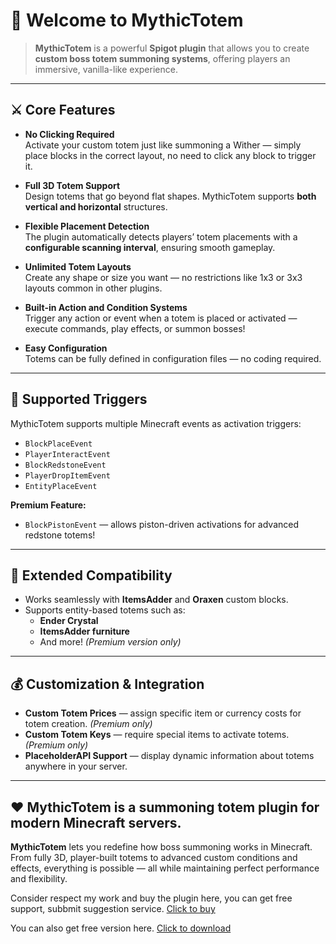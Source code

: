 # 🔮 Welcome to MythicTotem

>**MythicTotem** is a powerful **Spigot plugin** that allows you to create **custom boss totem summoning systems**, offering players an immersive, vanilla-like experience.

---

## ⚔️ Core Features

- **No Clicking Required**  
  Activate your custom totem just like summoning a Wither — simply place blocks in the correct layout, no need to click any block to trigger it.

- **Full 3D Totem Support**  
  Design totems that go beyond flat shapes. MythicTotem supports **both vertical and horizontal** structures.

- **Flexible Placement Detection**  
  The plugin automatically detects players’ totem placements with a **configurable scanning interval**, ensuring smooth gameplay.

- **Unlimited Totem Layouts**  
  Create any shape or size you want — no restrictions like 1x3 or 3x3 layouts common in other plugins.

- **Built-in Action and Condition Systems**  
  Trigger any action or event when a totem is placed or activated — execute commands, play effects, or summon bosses!

- **Easy Configuration**  
  Totems can be fully defined in configuration files — no coding required.

---

## 🔩 Supported Triggers

MythicTotem supports multiple Minecraft events as activation triggers:

- `BlockPlaceEvent`
- `PlayerInteractEvent`
- `BlockRedstoneEvent`
- `PlayerDropItemEvent`
- `EntityPlaceEvent`

**Premium Feature:**
- `BlockPistonEvent` — allows piston-driven activations for advanced redstone totems!

---

## 🧱 Extended Compatibility

- Works seamlessly with **ItemsAdder** and **Oraxen** custom blocks.
- Supports entity-based totems such as:
    - **Ender Crystal**
    - **ItemsAdder furniture**
    - And more! *(Premium version only)*

---

## 💰 Customization & Integration

- **Custom Totem Prices** — assign specific item or currency costs for totem creation. *(Premium only)*
- **Custom Totem Keys** — require special items to activate totems. *(Premium only)*
- **PlaceholderAPI Support** — display dynamic information about totems anywhere in your server.

---

## ❤️ MythicTotem is a summoning totem plugin for modern Minecraft servers.

**MythicTotem** lets you redefine how boss summoning works in Minecraft.  
From fully 3D, player-built totems to advanced custom conditions and effects, everything is possible — all while maintaining perfect performance and flexibility.


Consider respect my work and buy the plugin here, you can get free support, subbmit suggestion service. [Click to buy](https://www.spigotmc.org/resources/mythictotem-create-your-own-boss-totems-3d-totem-support-1-13-1-20.111650/)

You can also get free version here. [Click to download](https://www.spigotmc.org/resources/mythictotem-free-create-your-own-boss-totems-3d-totem-support-1-13-1-20.102466/)